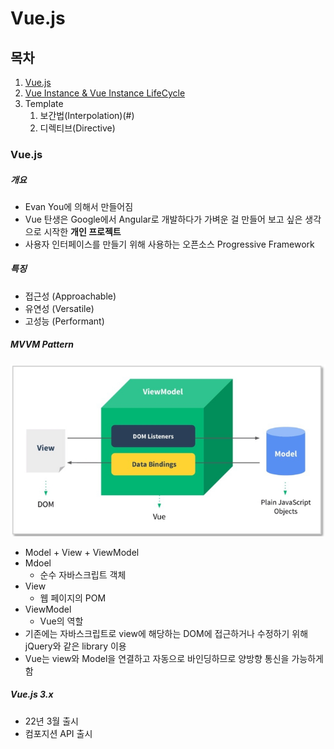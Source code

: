 # Vue.js

## 목차

1. [Vue.js](###Vue.js)
2. [Vue Instance & Vue Instance LifeCycle]()
3. Template
   1. 보간법(Interpolation)(#)
   2. 디렉티브(Directive)

### Vue.js

##### 개요

- Evan You에 의해서 만들어짐
- Vue 탄생은 Google에서 Angular로 개발하다가 가벼운 걸 만들어 보고 싶은 생각으로 시작한 **개인 프로젝트**
- 사용자 인터페이스를 만들기 위해 사용하는 오픈소스 Progressive Framework

##### 특징

- 접근성 (Approachable)
- 유연성 (Versatile)
- 고성능 (Performant)

##### MVVM Pattern

<img src="MVVM.PNG"><br>

- Model + View + ViewModel
- Mdoel
  - 순수 자바스크립트 객체
- View
  - 웹 페이지의 POM
- ViewModel
  - Vue의 역할
- 기존에는 자바스크립트로 view에 해당하는 DOM에 접근하거나 수정하기 위해 jQuery와 같은 library 이용
- Vue는 view와 Model을 연결하고 자동으로 바인딩하므로 양방향 통신을 가능하게 함

##### Vue.js 3.x

- 22년 3월 출시
- 컴포지션 API 출시